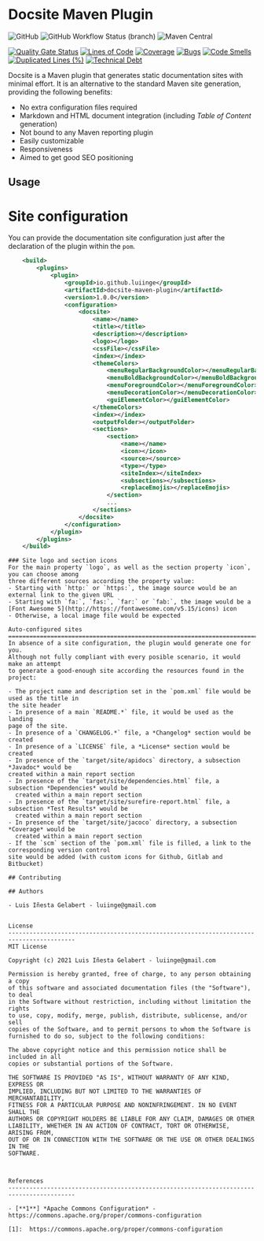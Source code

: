 Docsite Maven Plugin
================================================================================

![GitHub](https://img.shields.io/github/license/luiinge/docsite-maven-plugin?style=plastic)
![GitHub Workflow Status (branch)](https://img.shields.io/github/workflow/status/luiinge/docsite-maven-plugin/quality%20check/master?style=plastic)
![Maven Central](https://img.shields.io/maven-central/v/io.github.luiinge/docsite-maven-plugin?style=plastic)

[![Quality Gate Status](https://sonarcloud.io/api/project_badges/measure?project=luiinge_docsite-maven-plugin&metric=alert_status)](https://sonarcloud.io/dashboard?id=luiinge_docsite-maven-plugin)
[![Lines of Code](https://sonarcloud.io/api/project_badges/measure?project=luiinge_docsite-maven-plugin&metric=ncloc)](https://sonarcloud.io/dashboard?id=luiinge_docsite-maven-plugin)
[![Coverage](https://sonarcloud.io/api/project_badges/measure?project=luiinge_docsite-maven-plugin&metric=coverage)](https://sonarcloud.io/dashboard?id=luiinge_docsite-maven-plugin)
[![Bugs](https://sonarcloud.io/api/project_badges/measure?project=luiinge_docsite-maven-plugin&metric=bugs)](https://sonarcloud.io/dashboard?id=luiinge_docsite-maven-plugin)
[![Code Smells](https://sonarcloud.io/api/project_badges/measure?project=luiinge_docsite-maven-plugin&metric=code_smells)](https://sonarcloud.io/dashboard?id=luiinge_docsite-maven-plugin)
[![Duplicated Lines (%)](https://sonarcloud.io/api/project_badges/measure?project=luiinge_docsite-maven-plugin&metric=duplicated_lines_density)](https://sonarcloud.io/dashboard?id=luiinge_docsite-maven-plugin)
[![Technical Debt](https://sonarcloud.io/api/project_badges/measure?project=luiinge_docsite-maven-plugin&metric=sqale_index)](https://sonarcloud.io/dashboard?id=luiinge_maven-docsite-maven-plugin)




Docsite is a Maven plugin that generates static documentation sites
with minimal effort. It is an alternative to the standard Maven site generation, 
providing the following benefits:
- No extra configuration files required
- Markdown and HTML document integration (including *Table of Content* generation)
- Not bound to any Maven reporting plugin
- Easily customizable
- Responsiveness
- Aimed to get good SEO positioning


Usage
-----------------------------------------------------------------------------------------

Site configuration
=========================================================================================
You can provide the documentation site configuration just after the declaration of 
the plugin within the `pom`. 
```xml
    <build>
        <plugins>
            <plugin>
                <groupId>io.github.luiinge</groupId>
                <artifactId>docsite-maven-plugin</artifactId>
                <version>1.0.0</version>
                <configuration>
                    <docsite>
                        <name></name>
                        <title></title>
                        <description></description>
                        <logo></logo>
                        <cssFile></cssFile>
                        <index></index>
                        <themeColors>
                            <menuRegularBackgroundColor></menuRegularBackgroundColor>
                            <menuBoldBackgroundColor></menuBoldBackgroundColor>
                            <menuForegroundColor></menuForegroundColor>
                            <menuDecorationColor></menuDecorationColor>
                            <guiElementColor></guiElementColor>
                        </themeColors>
                        <index></index>
                        <outputFolder></outputFolder>
                        <sections>
                            <section>
                                <name></name>
                                <icon></icon>
                                <source></source>
                                <type></type>
                                <siteIndex></siteIndex>
                                <subsections></subsections>
                                <replaceEmojis></replaceEmojis>
                            </section>
                            ...
                        </sections>
                    </docsite>
                </configuration>
            </plugin>
        </plugins>
    </build>
```

```
### Site logo and section icons
For the main property `logo`, as well as the section property `icon`, you can choose among
three different sources according the property value:
- Starting with `http:` or `https:`, the image source would be an external link to the given URL
- Starting with `fa:`, `fas:`, `far:` or `fab:`, the image would be a 
[Font Awesome 5](http://https://fontawesome.com/v5.15/icons) icon
- Otherwise, a local image file would be expected

Auto-configured sites
=========================================================================================
In absence of a site configuration, the plugin would generate one for you.
Although not fully compliant with every posible scenario, it would make an attempt 
to generate a good-enough site according the resources found in the project:

- The project name and description set in the `pom.xml` file would be used as the title in 
the site header
- In presence of a main `README.*` file, it would be used as the landing 
page of the site.
- In presence of a `CHANGELOG.*` file, a *Changelog* section would be created
- In presence of a `LICENSE` file, a *License* section would be created
- In presence of the `target/site/apidocs` directory, a subsection *Javadoc* would be 
created within a main report section
- In presence of the `target/site/dependencies.html` file, a subsection *Dependencies* would be
  created within a main report section
- In presence of the `target/site/surefire-report.html` file, a subsection *Test Results* would be
  created within a main report section
- In presence of the `target/site/jacoco` directory, a subsection *Coverage* would be
  created within a main report section
- If the `scm` section of the `pom.xml` file is filled, a link to the corresponding version control 
site would be added (with custom icons for Github, Gitlab and Bitbucket)

## Contributing

## Authors

- Luis Iñesta Gelabert - luiinge@gmail.com


License
-----------------------------------------------------------------------------------------
MIT License

Copyright (c) 2021 Luis Iñesta Gelabert - luiinge@gmail.com

Permission is hereby granted, free of charge, to any person obtaining a copy
of this software and associated documentation files (the "Software"), to deal
in the Software without restriction, including without limitation the rights
to use, copy, modify, merge, publish, distribute, sublicense, and/or sell
copies of the Software, and to permit persons to whom the Software is
furnished to do so, subject to the following conditions:

The above copyright notice and this permission notice shall be included in all
copies or substantial portions of the Software.

THE SOFTWARE IS PROVIDED "AS IS", WITHOUT WARRANTY OF ANY KIND, EXPRESS OR
IMPLIED, INCLUDING BUT NOT LIMITED TO THE WARRANTIES OF MERCHANTABILITY,
FITNESS FOR A PARTICULAR PURPOSE AND NONINFRINGEMENT. IN NO EVENT SHALL THE
AUTHORS OR COPYRIGHT HOLDERS BE LIABLE FOR ANY CLAIM, DAMAGES OR OTHER
LIABILITY, WHETHER IN AN ACTION OF CONTRACT, TORT OR OTHERWISE, ARISING FROM,
OUT OF OR IN CONNECTION WITH THE SOFTWARE OR THE USE OR OTHER DEALINGS IN THE
SOFTWARE.



References
-----------------------------------------------------------------------------------------

- [**1**] *Apache Commons Configuration* - https://commons.apache.org/proper/commons-configuration

[1]:  https://commons.apache.org/proper/commons-configuration
